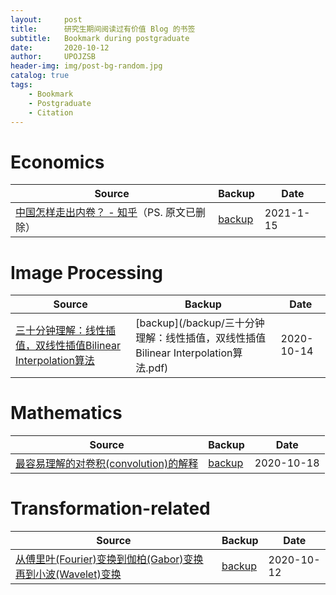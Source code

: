 ```yaml
---
layout:     post
title:      研究生期间阅读过有价值 Blog 的书签
subtitle:   Bookmark during postgraduate
date:       2020-10-12
author:     UPOJZSB
header-img: img/post-bg-random.jpg
catalog: true
tags:
    - Bookmark
    - Postgraduate
    - Citation
---
```



# Economics

|Source|Backup|Date|
|---|---|---|
|[中国怎样走出内卷？ - 知乎](https://www.notion.so/c9d91718a6944237834e2c55d6ef29e4)（PS. 原文已删除）|[backup](/backup/中国怎样走出内卷.pdf)|2021-1-15|

# Image Processing

|Source|Backup|Date|
|---|---|---|
|[三十分钟理解：线性插值，双线性插值Bilinear Interpolation算法](https://blog.csdn.net/xbinworld/article/details/65660665)|[backup](/backup/三十分钟理解：线性插值，双线性插值Bilinear Interpolation算法.pdf)|2020-10-14|

# Mathematics

|Source|Backup|Date|
|---|---|---|
|[最容易理解的对卷积(convolution)的解释](https://blog.csdn.net/bitcarmanlee/article/details/54729807)|[backup](/backup/最容易理解的对卷积(convolution)的解释.pdf)|2020-10-18|

# Transformation-related

|Source|Backup|Date|
|---|---|---|
|[从傅里叶(Fourier)变换到伽柏(Gabor)变换再到小波(Wavelet)变换](https://blog.csdn.net/jbb0523/article/details/42028587)|[backup](/backup/从傅里叶(Fourier)变换到伽柏(Gabor)变换再到小波(Wavelet)变换.pdf)|2020-10-12|
